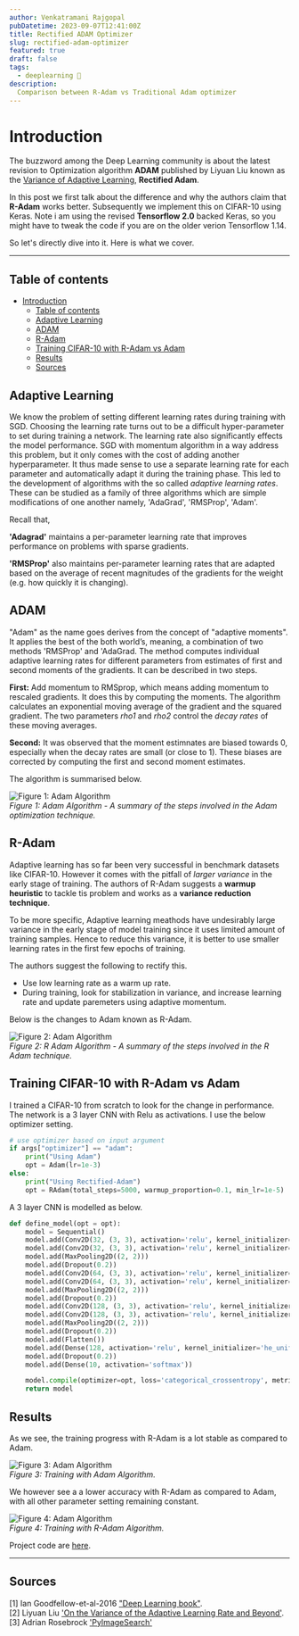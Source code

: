 ```yaml
---
author: Venkatramani Rajgopal
pubDatetime: 2023-09-07T12:41:00Z
title: Rectified ADAM Optimizer
slug: rectified-adam-optimizer
featured: true
draft: false
tags:
  - deeplearning 🧠
description:
  Comparison between R-Adam vs Traditional Adam optimizer
---
```



# Introduction
The buzzword among the Deep Learning community is about the latest revision to Optimization algorithm **ADAM** published by Liyuan Liu known as the [Variance of Adaptive Learning](https://arxiv.org/pdf/1908.03265.pdf), **Rectified Adam**.  

In this post we first talk about the difference and why the authors claim that **R-Adam** works better. Subsequently we implement this on CIFAR-10 using Keras. Note i am using the revised **Tensorflow 2.0** backed Keras, so you might have to tweak the code if you are on the older verion Tensorflow 1.14. 

So let's directly dive into it. Here is what we cover. 

---
## Table of contents
- [Introduction](#introduction)
	- [Table of contents](#table-of-contents)
	- [Adaptive Learning](#adaptive-learning)
	- [ADAM](#adam)
	- [R-Adam](#r-adam)
	- [Training CIFAR-10 with R-Adam vs Adam](#training-cifar-10-with-r-adam-vs-adam)
	- [Results](#results)
	- [Sources](#sources)

## Adaptive Learning
We know the problem of setting different learning rates during training with SGD. Choosing the learning rate turns out to be a difficult hyper-parameter to set during training a network. The learning rate also significantly effects the model performance. SGD with momentum algorithm in a way address this problem, but it only comes with the cost of adding another hyperparameter. It thus made sense to use a separate learning rate for each parameter and automatically adapt it during the training phase. This led to the development of algorithms with the so called _adaptive learning rates_. 
These can be studied as a family of three algorithms which are simple modifications of one another namely, 'AdaGrad', 'RMSProp', 'Adam'. 

Recall that,

**'Adagrad'** maintains a per-parameter learning rate that improves performance on problems with sparse gradients.

**'RMSProp'** also maintains per-parameter learning rates that are adapted based on the average of recent magnitudes of the gradients for the weight (e.g. how quickly it is changing). 


## ADAM 
"Adam" as the name goes derives from the concept of "adaptive moments". It applies the best of the both world’s, meaning, a combination of two methods 'RMSProp' and 'AdaGrad. The method computes individual adaptive learning rates for different parameters from estimates of first and second moments of the gradients. It can be described in two steps.

**First:** Add momentum to RMSprop, which means adding momentum to rescaled gradients. It does this by computing the moments. The algorithm calculates an exponential moving average of the gradient and the squared gradient. The two parameters _rho1_ and _rho2_ control the *decay rates* of these moving averages. 

**Second:** It was observed that the moment estimnates are biased towards 0, especially when the decay rates are small (or close to 1). These biases are corrected by computing the first and second moment estimates. 

The algorithm is summarised below. 


![Figure 1: Adam Algorithm](@/assets/blog_resources/rectified-adam_files/adam_algo.png)  
*Figure 1: Adam Algorithm - A summary of the steps involved in the Adam optimization technique.*


## R-Adam
Adaptive learning has so far been very successful in benchmark datasets like CIFAR-10. However it comes with the pitfall of _larger variance_ in the early stage of training. 
The authors of R-Adam suggests a **warmup heuristic** to tackle tis problem and works as a **variance reduction technique**. 

To be more specific, Adaptive learning meathods have undesirably large variance in the early stage of model training since it uses limited amount of training samples. Hence to reduce this variance, it is better to use smaller learning rates in the first few epochs of training. 

The authors suggest the following to rectify this. 
- Use low learning rate as a warm up rate. 
- During training, look for stabilization in variance, and increase learning rate and update paremeters using adaptive momentum. 

Below is the changes to Adam known as R-Adam. 

![Figure 2: Adam Algorithm](@/assets/blog_resources/rectified-adam_files/radam_algo.png)  
*Figure 2: R Adam Algorithm - A summary of the steps involved in the R Adam technique.*

## Training CIFAR-10 with R-Adam vs Adam
I trained a CIFAR-10 from scratch to look for the change in performance. The network is a 3 layer CNN with Relu as activations. I use the below optimizer setting. 


```python
# use optimizer based on input argument
if args["optimizer"] == "adam":
	print("Using Adam")
	opt = Adam(lr=1e-3)
else:
    print("Using Rectified-Adam")
    opt = RAdam(total_steps=5000, warmup_proportion=0.1, min_lr=1e-5)
```

A 3 layer CNN is modelled as below. 

```python
def define_model(opt = opt):
	model = Sequential()
	model.add(Conv2D(32, (3, 3), activation='relu', kernel_initializer='he_uniform', padding='same',input_shape=(32, 32, 3)))
	model.add(Conv2D(32, (3, 3), activation='relu', kernel_initializer='he_uniform', padding='same'))
	model.add(MaxPooling2D((2, 2)))
	model.add(Dropout(0.2))
	model.add(Conv2D(64, (3, 3), activation='relu', kernel_initializer='he_uniform', padding='same'))
	model.add(Conv2D(64, (3, 3), activation='relu', kernel_initializer='he_uniform', padding='same'))
	model.add(MaxPooling2D((2, 2)))
	model.add(Dropout(0.2))
	model.add(Conv2D(128, (3, 3), activation='relu', kernel_initializer='he_uniform', padding='same'))
	model.add(Conv2D(128, (3, 3), activation='relu', kernel_initializer='he_uniform', padding='same'))
	model.add(MaxPooling2D((2, 2)))
	model.add(Dropout(0.2))
	model.add(Flatten())
	model.add(Dense(128, activation='relu', kernel_initializer='he_uniform'))
	model.add(Dropout(0.2))
	model.add(Dense(10, activation='softmax'))

	model.compile(optimizer=opt, loss='categorical_crossentropy', metrics=['accuracy'])
	return model
```

## Results

As we see, the training progress with R-Adam is a lot stable as compared to Adam. 

![Figure 3: Adam Algorithm](@/assets/blog_resources/rectified-adam_files/adam.png)  
*Figure 3: Training with Adam Algorithm.*

We however see a a lower accuracy with R-Adam as compared to Adam, with all other parameter setting remaining constant. 

![Figure 4: Adam Algorithm](@/assets/blog_resources/rectified-adam_files/radam.png)  
*Figure 4: Training with R-Adam Algorithm.*


Project code are [here](https://github.com/Venkat-Rajgopal/Blog-post-codes/tree/master/). 


----
## Sources 
[1] Ian Goodfellow-et-al-2016 ["Deep Learning book"](http://www.deeplearningbook.org). <br/>
[2] Liyuan Liu ['On the Variance of the Adaptive Learning Rate and Beyond'](https://arxiv.org/pdf/1908.03265.pdf).<br/>
[3] Adrian Rosebrock ['PyImageSearch'](https://www.pyimagesearch.com)